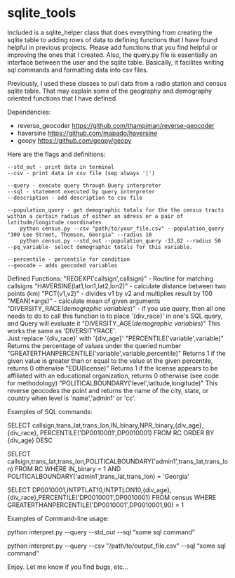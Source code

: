 # sqlite_tools

Included is a sqlite_helper class that does everything from creating the sqlite table to adding rows of data to defining functions that I have found helpful in previous projects.  Please add functions that you find helpful or improving the ones that I created.  Also, the query.py file is essentially an interface between the user and the sqlite table.  Basically, it facilites writing sql commands and formatting data into csv files.  

Previously, I used these classes to pull data from a radio station and census sqlite table. That may explain some of the geography and demography oriented functions that I have defined.

Dependencies:
-	reverse_geocoder
https://github.com/thampiman/reverse-geocoder
-	haversine
https://github.com/mapado/haversine
-	geopy
https://github.com/geopy/geopy

Here are the flags and definitions:
	
	--std_out - print data in terminal
	--csv - print data in csv file (sep always '|')
	
	--query - execute query through Query interpreter
	--sql - statement executed by query interpreter
	--description - add description to csv file

	--population_query - get demographic totals for the the census tracts within a certain radius of either an adress or a pair of latitude/longitude coordinates
		python census.py --csv "path/to/your_file.csv" --population_query "309 Lee Street, Thomson, Georgia" --radius 10
		python census.py --std_out --population_query -33,82 --radius 50
	--pq_variable- select demographic totals for this variable.

	--percentile - percentile for condition
	--geocode – adds geocoded variables

Defined Functions:
	"REGEXP('callsign',callsign)" - Routine for matching callsigns
	"HAVERSINE(lat1,lon1,lat2,lon2)" - calculate distance between two points (km)
	"PCT(v1,v2)" - divides v1 by v2 and multiplies result by 100
	"MEAN(*args)" - calculate mean of given arguments
	"DIVERSITY_RACE(*demographic variables*)" - if you use query, then all one needs
		to do to call this function is to place '{div_race}' in one's SQL query, and
		Query will evaluate it
	"DIVERSITY_AGE(*demographic variables*)" This works the same as 'DIVERSITYRACE'.  
		Just replace '{div_race}' with '{div_age}'
	"PERCENTILE('variable',variable)" Returns the percentage of values under the queried number
	"GREATERTHANPERCENTILE('variable',variable,percentile)" Returns 1 if the given 
		value is greater than or equal to the value at the given percentile, 
		returns 0 otherwise
	"EDU(license)" Returns 1 if the license appears to be affiliated with an educational
		organization, returns 0 otherwise (see code for methodology)
	"POLITICALBOUNDARY('level',latitude,longitude)" This reverse geocodes the point and 
		returns the name of the city, state, or country when level is 'name','admin1'
		or 'cc'.


Examples of SQL commands:

SELECT callsign,trans_lat,trans_lon,IN_binary,NPR_binary,{div_age},{div_race}, PERCENTILE('DP0010001',DP0010001) FROM RC ORDER BY {div_age} DESC

SELECT callsign,trans_lat,trans_lon,POLITICALBOUNDARY('admin1',trans_lat,trans_lon) FROM RC WHERE IN_binary = 1 AND POLITICALBOUNDARY('admin1',trans_lat,trans_lon) = 'Georgia'

SELECT DP0010001,INTPTLAT10,INTPTLON10,{div_age},{div_race},PERCENTILE('DP0010001',DP0010001) FROM census  WHERE GREATERTHANPERCENTILE('DP0010001',DP0010001,90) = 1

Examples of Command-line usage:

python interpret.py --query --std_out --sql  “some sql command”

python interpret.py --query --csv "/path/to/output_file.csv" --sql  “some sql command”

Enjoy.  Let me know if you find bugs, etc...
